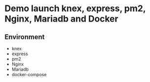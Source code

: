 # Demo launch knex, express, pm2, Nginx, Mariadb and Docker

## Environment

- knex
- express
- pm2
- Nginx
- Mariadb
- docker-compose